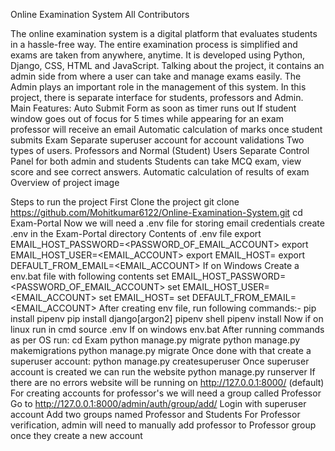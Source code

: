 Online Examination System
All Contributors

The online examination system is a digital platform that evaluates students in a hassle-free way. The entire examination process is simplified and exams are taken from anywhere, anytime.
It is developed using Python, Django, CSS, HTML and JavaScript. Talking about the project, it contains an admin side from where a user can take and manage exams easily. The Admin plays an important role in the management of this system. In this project, there is separate interface for students, professors and Admin.
Main Features:
Auto Submit Form as soon as timer runs out
If student window goes out of focus for 5 times while appearing for an exam professor will receive an email
Automatic calculation of marks once student submits Exam
Separate superuser account for account validations
Two types of users. Professors and Normal (Student) Users
Separate Control Panel for both admin and students
Students can take MCQ exam, view score and see correct answers.
Automatic calculation of results of exam
Overview of project
image

Steps to run the project
First Clone the project
git clone https://github.com/Mohitkumar6122/Online-Examination-System.git
cd Exam-Portal
Now we will need a .env file for storing email credentials
create .env in the Exam-Portal directory
Contents of .env file
export EMAIL_HOST_PASSWORD=<PASSWORD_OF_EMAIL_ACCOUNT>
export EMAIL_HOST_USER=<EMAIL_ACCOUNT>
export EMAIL_HOST=<SMTP>
export DEFAULT_FROM_EMAIL=<EMAIL_ACCOUNT>
If on Windows
Create a env.bat file with following contents
set EMAIL_HOST_PASSWORD=<PASSWORD_OF_EMAIL_ACCOUNT>
set EMAIL_HOST_USER=<EMAIL_ACCOUNT>
set EMAIL_HOST=<SMTP>
set DEFAULT_FROM_EMAIL=<EMAIL_ACCOUNT>
After creating env file, run following commands:-
pip install pipenv
pip install django[argon2]
pipenv shell
pipenv install
Now if on linux run in cmd
source .env
If on windows
env.bat
After running commands as per OS run:
cd Exam
python manage.py migrate
python manage.py makemigrations
python manage.py migrate
Once done with that create a superuser account:
python manage.py createsuperuser
Once superuser account is created we can run the website
python manage.py runserver
If there are no errors website will be running on http://127.0.0.1:8000/ (default)
For creating accounts for professor's we will need a group called Professor
Go to http://127.0.0.1:8000/admin/auth/group/add/
Login with superuser account
Add two groups named Professor and Students
For Professor verification, admin will need to manually add professor to Professor group once they create a new account
